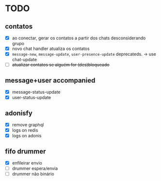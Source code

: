 # TODO


## contatos
- [x] ao conectar, gerar os contatos a partir dos chats desconsiderando grupo
- [x] novo chat handler atualiza os contatos
- [X] `message-new`, `message-update`, `user-presence-update` deprecateds. -> use chat-update
- [ ] ~~atualizar contatos se alguém for (des)bloqueado~~

## message+user accompanied
- [x] message-status-update
- [x] user-status-update

## adonisfy
- [x] remove graphql
- [x] logs on redis
- [x] logs on adonis

## fifo drummer
- [x] enfileirar envio
- [ ] drummer espera/envia
- [ ] drummer não binário